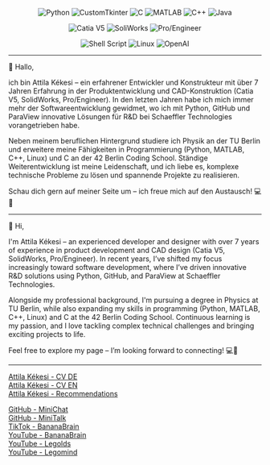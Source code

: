 <div align="center">

![Python](https://img.shields.io/badge/Python-✔✔✔✔-blue)
![CustomTkinter](https://img.shields.io/badge/CustomTkinter-✔✔✔✔-blue)
![C](https://img.shields.io/badge/C-✔✔✔✔-blue)
![MATLAB](https://img.shields.io/badge/MATLAB-✔✔✔✔-blue)
![C++](https://img.shields.io/badge/C++-✔✔-blue)
![Java](https://img.shields.io/badge/Java-✔✔-blue)

![Catia V5](https://img.shields.io/badge/Catia_V5-✔✔✔✔✔-blue)
![SoliWorks](https://img.shields.io/badge/SolidWorks-✔✔✔✔✔-blue)
![Pro/Engineer](https://img.shields.io/badge/ProEngineer-✔✔-blue)

![Shell Script](https://img.shields.io/badge/Shell_Script-✔✔✔-blue)
![Linux](https://img.shields.io/badge/Linux-✔✔✔-blue)
![OpenAI](https://img.shields.io/badge/OpenAI_API-✔✔-blue)
</div>  

---

👋 Hallo,

ich bin Attila Kékesi – ein erfahrener Entwickler und Konstrukteur mit über 7 Jahren Erfahrung in der Produktentwicklung und CAD-Konstruktion (Catia V5, SolidWorks, Pro/Engineer). In den letzten Jahren habe ich mich immer mehr der Softwareentwicklung gewidmet, wo ich mit Python, GitHub und ParaView innovative Lösungen für R&D bei Schaeffler Technologies vorangetrieben habe.

Neben meinem beruflichen Hintergrund studiere ich Physik an der TU Berlin und erweitere meine Fähigkeiten in Programmierung (Python, MATLAB, C++, Linux) und C an der 42 Berlin Coding School. Ständige Weiterentwicklung ist meine Leidenschaft, und ich liebe es, komplexe technische Probleme zu lösen und spannende Projekte zu realisieren.

Schau dich gern auf meiner Seite um – ich freue mich auf den Austausch! 💻🚀

---

👋 Hi,

I'm Attila Kékesi – an experienced developer and designer with over 7 years of experience in product development and CAD design (Catia V5, SolidWorks, Pro/Engineer). In recent years, I’ve shifted my focus increasingly toward software development, where I’ve driven innovative R&D solutions using Python, GitHub, and ParaView at Schaeffler Technologies.

Alongside my professional background, I'm pursuing a degree in Physics at TU Berlin, while also expanding my skills in programming (Python, MATLAB, C++, Linux) and C at the 42 Berlin Coding School. Continuous learning is my passion, and I love tackling complex technical challenges and bringing exciting projects to life.

Feel free to explore my page – I’m looking forward to connecting! 💻🚀

---

[Attila Kékesi - CV DE](https://github.com/akekesi/akekesi/blob/main/attila_kekesi_cv_de.pdf)  
[Attila Kékesi - CV EN]()  
[Attila Kékesi - Recommendations](https://github.com/akekesi/akekesi/blob/main/attila_kekesi_recommendations.pdf)

[GitHub - MiniChat](https://github.com/akekesi/minichat)  
[GitHub - MiniTalk](https://github.com/akekesi/minitalk)  
[TikTok - BananaBrain](https://www.tiktok.com/@bananabrainhq?_t=8h7C9bUGPiK&_r=1&fbclid=IwAR0f25ARVCUq2GzSDxdVzbn693m9vZAz2Mu9QZtDt6kHaSDTWdIwWIzzY1s)  
[YouTube - BananaBrain](https://www.youtube.com/@BananaBrainHQ/shorts)  
[YouTube - Legolds](https://www.youtube.com/watch?v=Y66s1WhvMSI&list=PLgRD4Phr5Y-XT1UhKbF_F_0W7NlNutvxZ)  
[YouTube - Legomind](https://www.youtube.com/watch?v=g61y6o8w9KM&list=PLgRD4Phr5Y-XNZCLYAp_pjrH9JwWVzu3F)
